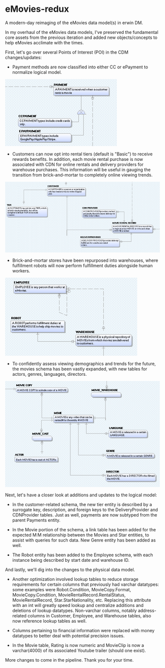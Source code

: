 # eMovies-redux
A modern-day reimaging of the eMovies data model(s) in erwin DM.

In my overhaul of the eMovies data models, I've preserved the fundamental core assets from the previous iteration and added new objects/concepts to help eMovies acclimate with the times.

First, let's go over several Points of Interest (POI) in the CDM changes/updates:

- Payment methods are now classified into either CC or ePayment to normalize logical model.

![alt text](https://github.com/wuda20/eMovies-redux/blob/emovies-dev/images/POI_payments.png?raw=true)

- Customers can now opt into rental tiers (default is "Basic") to receive rewards benefits. In addition, each movie rental purchase is now associated with CDN for online rentals and delivery providers for warehouse purchases. This information will be useful in gauging the transition from brick-and-mortar to completely online viewing trends.

![alt text](https://github.com/wuda20/eMovies-redux/blob/emovies-dev/images/POI_customer-rentals.png?raw=true)

- Brick-and-mortar stores have been repurposed into warehouses, where fulfillment robots will now perform fulfillment duties alongside human workers.

![alt text](https://github.com/wuda20/eMovies-redux/blob/emovies-dev/images/POI_logistics.png?raw=true)

- To confidently assess viewing demographics and trends for the future, the movies schema has been vastly expanded, with new tables for actors, genres, languages, directors. 

![alt text](https://github.com/wuda20/eMovies-redux/blob/emovies-dev/images/POI_movies.png?raw=true)

Next, let's have a closer look at additions and updates to the logical model:

- In the customer-related schema, the new tier entity is described by a surrogate key, description, and foreign keys to the DeliveryProvider and CDNProvider tables. Just as well, payments are now subtyped from the parent Payments entity.

- In the Movie portion of the schema, a link table has been added for the expected M:M relationship between the Movies and Star entities, to assist with queries for such data. New Genre entity has been added as well.

- The Robot entity has been added to the Employee schema, with each instance being described by start date and warehouse ID.

And lastly, we'll dig into the changes to the physical data model.

- Another optimization involved lookup tables to reduce storage requirements for certain columns that previously had varchar datatypes: some examples were Robot.Condition, MovieCopy.Format, MovieCopy.Condition, MovieRentalRecord.RentalStatus, MovieRentalRecord, Star.StarNationality, etc. Replacing this attribute with an int will greatly speed lookup and centralize additions and deletions of lookup datatypes. Non-varchar columns, notably address-related columns in Customer, Employee, and Warehouse tables, also now reference lookup tables as well.

- Columns pertaining to financial information were replaced with money datatypes to better deal with potential precision issues.

- In the Movie table, Rating is now numeric and MovieClip is now a varchar(4000) of its associated Youtube trailer (should one exist).

More changes to come in the pipeline. 
Thank you for your time.
